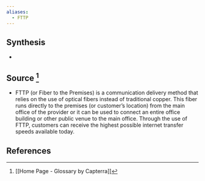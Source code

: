 ```yaml
---
aliases:
  - FTTP
---
```

## Synthesis
- 
## Source [^1]
- FTTP (or Fiber to the Premises) is a communication delivery method that relies on the use of optical fibers instead of traditional copper. This fiber runs directly to the premises (or customer’s location) from the main office of the provider or it can be used to connect an entire office building or other public venue to the main office. Through the use of FTTP, customers can receive the highest possible internet transfer speeds available today.
## References

[^1]: [[Home Page - Glossary by Capterra]]